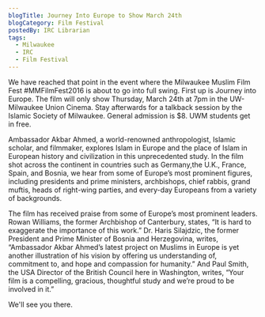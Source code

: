 ```yaml
---
blogTitle: Journey Into Europe to Show March 24th
blogCategory: Film Festival
postedBy: IRC Librarian
tags:
  - Milwaukee
  - IRC
  - Film Festival
---
```

We have reached that point in the event where the Milwaukee Muslim Film 
Fest #MMFilmFest2016 is about to go into full swing. First up is Journey 
into Europe. The film will only show Thursday, March 24th at 7pm in the
UW-Milwaukee Union Cinema. Stay afterwards for a talkback session by
the Islamic Society of Milwaukee. General admission is $8. UWM students
get in free.
<!--more-->
Ambassador Akbar Ahmed, a world-renowned anthropologist, Islamic 
scholar, and filmmaker, explores Islam in Europe and the place of Islam
in European history and civilization in this unprecedented study. In
the film shot across the continent in countries such as Germany,the
U.K., France, Spain, and Bosnia, we hear from some of Europe’s most
prominent figures, including presidents and prime ministers, 
archbishops, chief rabbis, grand muftis, heads of right-wing 
parties, and every-day Europeans from a variety of backgrounds.

The film has received praise from some of Europe’s most prominent 
leaders. Rowan Williams, the former Archbishop of Canterbury, states, 
“It is hard to exaggerate the importance of this work.” Dr. Haris 
Silajdzic, the former President and Prime Minister of Bosnia and 
Herzegovina, writes, “Ambassador Akbar Ahmed’s latest project on Muslims 
in Europe is yet another illustration of his vision by offering us 
understanding of, commitment to, and hope and compassion for humanity.” 
And Paul Smith, the USA Director of the British Council here in 
Washington, writes, “Your film is a compelling, gracious, thoughtful 
study and we’re proud to be involved in it.”

We'll see you there.

